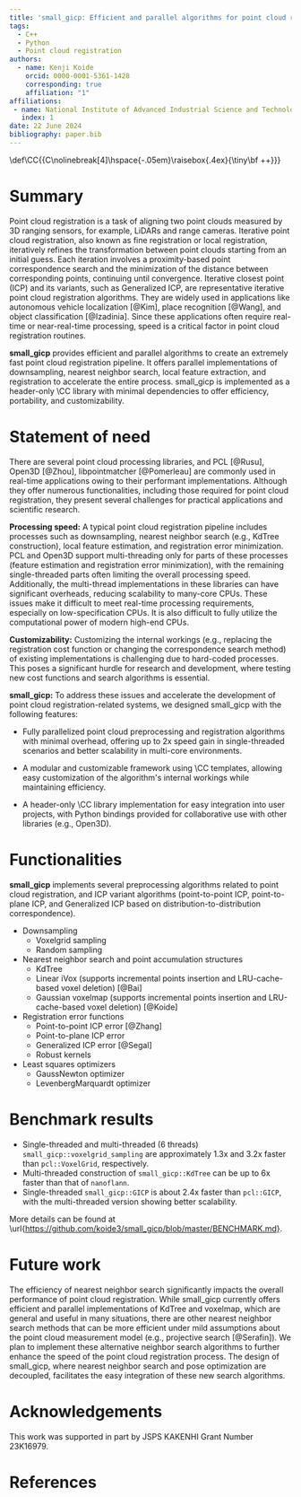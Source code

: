 ```yaml
---
title: 'small_gicp: Efficient and parallel algorithms for point cloud registration'
tags:
  - C++
  - Python
  - Point cloud registration
authors:
  - name: Kenji Koide
    orcid: 0000-0001-5361-1428
    corresponding: true
    affiliation: "1"
affiliations:
 - name: National Institute of Advanced Industrial Science and Technology (AIST), Japan
   index: 1
date: 22 June 2024
bibliography: paper.bib
---
```


\def\CC{{C\nolinebreak[4]\hspace{-.05em}\raisebox{.4ex}{\tiny\bf ++}}}

# Summary

Point cloud registration is a task of aligning two point clouds measured by 3D ranging
sensors, for example, LiDARs and range cameras. Iterative point cloud registration,
also known as fine registration or local registration, iteratively refines the transformation
between point clouds starting from an initial guess.
Each iteration involves a proximity-based point correspondence search and the minimization
of the distance between corresponding points, continuing until convergence.
Iterative closest point (ICP) and its variants,
such as Generalized ICP, are representative iterative point cloud registration algorithms.
They are widely used in applications like autonomous vehicle localization [@Kim], place recognition [@Wang],
and object classification [@Izadinia]. Since these applications often require real-time or near-real-time
processing, speed is a critical factor in point cloud registration routines.

**small_gicp** provides efficient and parallel algorithms to create an extremely
fast point cloud registration pipeline. It offers parallel implementations of 
downsampling, nearest neighbor search, local feature extraction, and registration
to accelerate the entire process.
small_gicp is implemented as a header-only \CC library with minimal dependencies
to offer efficiency, portability, and customizability.

# Statement of need

There are several point cloud processing libraries, and PCL [@Rusu], Open3D
[@Zhou], libpointmatcher [@Pomerleau] are commonly used in real-time applications
owing to their performant implementations.
Although they offer numerous functionalities, including those required for point cloud
registration, they present several challenges for practical applications and scientific
research.

**Processing speed:**
A typical point cloud registration pipeline includes processes such as downsampling,
nearest neighbor search (e.g., KdTree construction), local feature estimation, and
registration error minimization.
PCL and Open3D support multi-threading only for parts of these processes (feature
estimation and registration error minimization), with the remaining single-threaded
parts often limiting the overall processing speed.
Additionally, the multi-thread implementations in these libraries can have significant
overheads, reducing scalability to many-core CPUs.
These issues make it difficult to meet real-time processing requirements, especially on
low-specification CPUs. It is also difficult to fully utilize the computational power 
of modern high-end CPUs.

**Customizability:**
Customizing the internal workings (e.g., replacing the registration cost function or
changing the correspondence search method) of existing implementations is challenging
due to hard-coded processes. This poses a significant hurdle for research and development,
where testing new cost functions and search algorithms is essential.

**small_gicp:**
To address these issues and accelerate the development of point cloud registration-related systems,
we designed small_gicp with the following features:

- Fully parallelized point cloud preprocessing and registration algorithms with minimal overhead,
  offering up to 2x speed gain in single-threaded scenarios and better scalability in multi-core
  environments.

- A modular and customizable framework using \CC templates, allowing easy customization of the
  algorithm's internal workings while maintaining efficiency.

- A header-only \CC library implementation for easy integration into user projects, with Python bindings
  provided for collaborative use with other libraries (e.g., Open3D).

# Functionalities

**small_gicp** implements several preprocessing algorithms related to point cloud registration, and
ICP variant algorithms (point-to-point ICP, point-to-plane ICP, and Generalized ICP based on
distribution-to-distribution correspondence).

- Downsampling
    - Voxelgrid sampling
    - Random sampling
- Nearest neighbor search and point accumulation structures
    - KdTree
    - Linear iVox (supports incremental points insertion and LRU-cache-based voxel deletion) [@Bai]
    - Gaussian voxelmap (supports incremental points insertion and LRU-cache-based voxel deletion) [@Koide]
- Registration error functions
    - Point-to-point ICP error [@Zhang]
    - Point-to-plane ICP error
    - Generalized ICP error [@Segal]
    - Robust kernels
- Least squares optimizers
    - GaussNewton optimizer
    - LevenbergMarquardt optimizer

# Benchmark results

- Single-threaded and multi-threaded (6 threads) `small_gicp::voxelgrid_sampling` are approximately 1.3x and 3.2x faster than `pcl::VoxelGrid`, respectively.
- Multi-threaded construction of `small_gicp::KdTree` can be up to 6x faster than that of `nanoflann`.
- Single-threaded `small_gicp::GICP` is about 2.4x faster than `pcl::GICP`, with the multi-threaded version showing better scalability.

More details can be found at \url{https://github.com/koide3/small_gicp/blob/master/BENCHMARK.md}.

# Future work

The efficiency of nearest neighbor search significantly impacts the overall performance of point cloud registration.
While small_gicp currently offers efficient and parallel implementations of KdTree and voxelmap, which are general and useful in many situations,
there are other nearest neighbor search methods that can be more efficient under mild assumptions about the point cloud measurement model
(e.g., projective search [@Serafin]).
We plan to implement these alternative neighbor search algorithms to further enhance the speed of the point cloud registration process.
The design of small_gicp, where nearest neighbor search and pose optimization are decoupled, facilitates the easy integration of these new search algorithms.

# Acknowledgements

This work was supported in part by JSPS KAKENHI Grant Number 23K16979.

# References